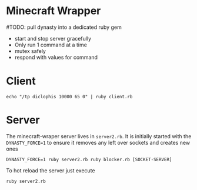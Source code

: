 Minecraft Wrapper
=================

#TODO: pull dynasty into a dedicated ruby gem

* start and stop server gracefully
* Only run 1 command at a time
* mutex safely
* respond with values for command


Client
======

    echo "/tp diclophis 10000 65 0" | ruby client.rb

Server
======

The minecraft-wraper server lives in `server2.rb`. It is initially started with the `DYNASTY_FORCE=1` to ensure it removes any left over sockets and creates new ones

    DYNASTY_FORCE=1 ruby server2.rb ruby blocker.rb [SOCKET-SERVER]

To hot reload the server just execute

    ruby server2.rb 
